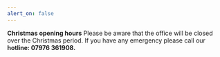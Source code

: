 ```yaml
---
alert_on: false
---
```


**Christmas opening hours** Please be aware that the office will be closed over the Christmas period. If you have any emergency please call our **hotline: 07976 361908.**